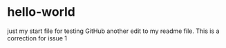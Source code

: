 # hello-world
just my start file for testing GitHub
another edit to my readme file. This is a correction for issue 1

